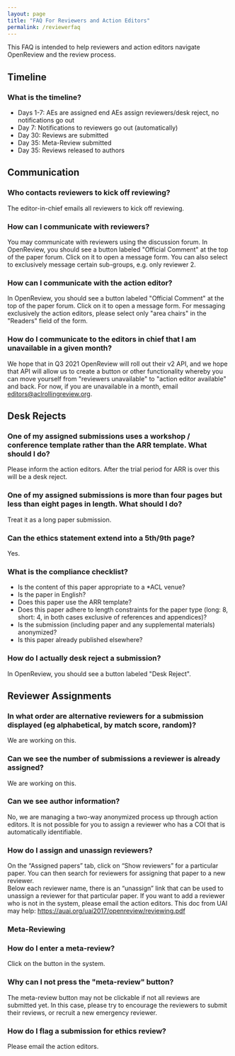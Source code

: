 ```yaml
---
layout: page
title: "FAQ For Reviewers and Action Editors"
permalink: /reviewerfaq
---
```


This FAQ is intended to help reviewers and action editors navigate OpenReview and the review process.

## Timeline

### What is the timeline?
- Days 1-7: AEs are assigned end AEs assign reviewers/desk reject, no notifications go out
- Day 7: Notifications to reviewers go out (automatically)
- Day 30: Reviews are submitted
- Day 35: Meta-Review submitted
- Day 35: Reviews released to authors

## Communication

### Who contacts reviewers to kick off reviewing?
The editor-in-chief emails all reviewers to kick off reviewing. 

### How can I communicate with reviewers?
You may communicate with reviewers using the discussion forum. In OpenReview, you should see a button labeled "Official Comment"
at the top of the paper forum. Click on it to open a message form. You can also select to exclusively message certain sub-groups, e.g. only reviewer 2.  

### How can I communicate with the action editor?
In OpenReview, you should see a button labeled "Official Comment" at the top of the paper forum. Click on it to open a message form. 
For messaging exclusively the action editors, please select only "area chairs" in the "Readers" field of the form.

### How do I communicate to the editors in chief that I am unavailable in a given month?
We hope that in Q3 2021 OpenReview will roll out their v2 API, and we hope that API will allow us to create a button or other functionality whereby
you can move yourself from "reviewers unavailable" to "action editor available" and back. For now, if you are unavailable in a month, email editors@aclrollingreview.org.

## Desk Rejects

### One of my assigned submissions uses a workshop / conference template rather than the ARR template. What should I do? 
Please inform the action editors. After the trial period for ARR is over this will be a desk reject.

### One of my assigned submissions is more than four pages but less than eight pages in length. What should I do?
Treat it as a long paper submission.

### Can the ethics statement extend into a 5th/9th page?
Yes. 

### What is the compliance checklist?
- Is the content of this paper appropriate to a *ACL venue?
- Is the paper in English?
- Does this paper use the ARR template?
- Does this paper adhere to length constraints for the paper type (long: 8, short: 4, in both cases exclusive of references and appendices)?
- Is the submission (including paper and any supplemental materials) anonymized?
- Is this paper already published elsewhere?


### How do I actually desk reject a submission?
In OpenReview, you should see a button labeled "Desk Reject".

## Reviewer Assignments

### In what order are alternative reviewers for a submission displayed (eg alphabetical, by match score, random)?
We are working on this.

### Can we see the number of submissions a reviewer is already assigned?
We are working on this.

### Can we see author information?
No, we are managing a two-way anonymized process up through action editors. It is not possible for you to assign a reviewer who has a COI that is automatically identifiable.

### How do I assign and unassign reviewers?
On the “Assigned papers” tab, click on “Show reviewers” for a particular paper.  You can then search for reviewers for assigning that paper to a new reviewer.  
Below each reviewer name, there is an “unassign” link that can be used to unassign a reviewer for that particular paper.
If you want to add a reviewer who is not in the system, please email the action editors.
This doc from UAI may help: https://auai.org/uai2017/openreview/reviewing.pdf

### Meta-Reviewing

### How do I enter a meta-review?
Click on the button in the system.

### Why can I not press the "meta-review" button?
The meta-review button may not be clickable if not all reviews are submitted yet. In this case, please try to encourage the reviewers to submit their reviews, or recruit a new emergency reviewer.

### How do I flag a submission for ethics review?
Please email the action editors.



